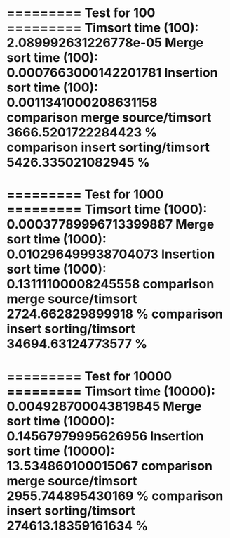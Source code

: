 ========= Test for 100 =========
Timsort time (100): 2.089992631226778e-05
Merge sort time (100): 0.0007663000142201781
Insertion sort time (100): 0.0011341000208631158
comparison merge source/timsort 3666.5201722284423 %
comparison insert sorting/timsort 5426.335021082945 %
==================================
========= Test for 1000 =========
Timsort time (1000): 0.00037789996713399887
Merge sort time (1000): 0.010296499938704073
Insertion sort time (1000): 0.13111100008245558
comparison merge source/timsort 2724.662829899918 %
comparison insert sorting/timsort 34694.63124773577 %
==================================
========= Test for 10000 =========
Timsort time (10000): 0.004928700043819845
Merge sort time (10000): 0.14567979995626956
Insertion sort time (10000): 13.534860100015067
comparison merge source/timsort 2955.744895430169 %
comparison insert sorting/timsort 274613.18359161634 %
==================================